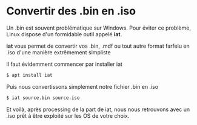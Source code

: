 # Convertir des .bin en .iso

Un .bin est souvent problématique sur Windows. Pour éviter ce problème,
Linux dispose d'un formidable outil appelé **iat**.

**iat** vous permet de convertir vos .bin, .mdf ou tout autre format
farfelu en .iso d'une manière extrêmement simpliste

Il faut évidemment commencer par installer iat

``` bash
$ apt install iat
```

Puis nous convertissons simplement notre fichier .bin en .iso

``` bash
$ iat source.bin source.iso
```

Et voilà, après processing de la part de iat, nous nous retrouvons avec
un .iso prêt à être exploité sur les OS de votre choix.
